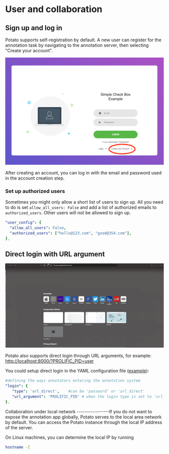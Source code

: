 # User and collaboration

## Sign up and log in
Potato supports self-registration by default. A new user can register for the annotation
task by navigating to the annotation server, then selecting \"Create
your account\".

![The log-in screen has an account creation button on the bottom right, circled in red.](img/login-button.png)

After creating an account, you can log in with the email and password
used in the account creation step.

### Set up authorized users
Sometimes you might only allow a short list of users to sign up.
All you need to do is set  `allow_all_users: False` and add a list of authorized
emails to `authorized_users`. Other users will not be allowed to sign up.
``` YAML
"user_config": {
  "allow_all_users": False,
  "authorized_users": ["hello@123.com", "good@354.com"],
},
```


## Direct login with URL argument

![image](img/screenshots/direct_login.gif)

Potato also supports direct login through URL arguments, for example:
<http://localhost:8000/?PROLIFIC_PID=user>

You could setup direct login in the YAML configuration file
([example](https://github.com/davidjurgens/potato/blob/master/example-projects/match_finding/configs/match_finding.yaml#L48)):

``` YAML
#defining the ways annotators entering the annotation system
"login": {
   "type": 'url_direct',    #can be 'password' or 'url_direct'
   "url_argument": 'PROLIFIC_PID' # when the login type is set to 'url_direct', 'url_argument' must be setup for a direct url argument login
},
```

Collaboration under local network \-\-\-\-\-\-\-\-\-\-\-\-\-\-\--If you
do not want to expose the annotation app globally, Potato serves to the
local area network by default. You can access the Potato instance
through the local IP address of the server.

On Linux machines, you can determine the local IP by running

``` bash
hostname -I
```
